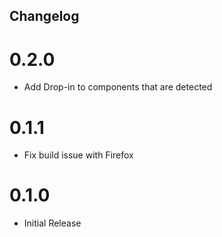 ## Changelog

# 0.2.0

- Add Drop-in to components that are detected

# 0.1.1

- Fix build issue with Firefox

# 0.1.0

- Initial Release
